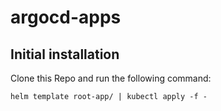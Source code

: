 # argocd-apps
## Initial installation
Clone this Repo and run the following command:
```
helm template root-app/ | kubectl apply -f -
```